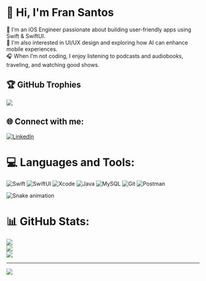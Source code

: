 <div>
  <h1>👋 Hi, I'm Fran Santos </h1>
</div>

📱 I'm an iOS Engineer passionate about building user-friendly apps using Swift & SwiftUI.<br>🎨 I'm also interested in UI/UX design and exploring how AI can enhance mobile experiences.<br>🎧 When I’m not coding, I enjoy listening to podcasts and audiobooks, traveling, and watching good shows.

## 🏆 GitHub Trophies
![](https://github-profile-trophy.vercel.app/?username=FranPrakash&theme=radical&no-frame=false&no-bg=false&margin-w=4)

## 🌐 Connect with me:
[![LinkedIn](https://img.shields.io/badge/LinkedIn-%230077B5.svg?logo=linkedin&logoColor=white)](https://linkedin.com/in/www.linkedin.com/in/franprakash) 

# 💻 Languages and Tools:
![Swift](https://img.shields.io/badge/Swift-007AFF?style=for-the-badge&logo=swift&logoColor=white) ![SwiftUI](https://img.shields.io/badge/SwiftUI-F54A2A?style=for-the-badge&logo=swift&logoColor=white) ![Xcode](https://img.shields.io/badge/Xcode-1575F9?style=for-the-badge&logo=Xcode&logoColor=white) ![Java](https://img.shields.io/badge/java-%23ED8B00.svg?style=for-the-badge&logo=openjdk&logoColor=white) ![MySQL](https://img.shields.io/badge/mysql-4479A1.svg?style=for-the-badge&logo=mysql&logoColor=white)  ![Git](https://img.shields.io/badge/git-F05032?style=for-the-badge&logo=git&logoColor=white) ![Postman](https://img.shields.io/badge/Postman-FF6C37?style=for-the-badge&logo=postman&logoColor=white)


<!-- Snake Game Repo view -->
<div>
  <img src="https://profile-readme-generator.com/assets/snake.svg" alt="Snake animation" />
</div>

# 📊 GitHub Stats:
![](https://nirzak-streak-stats.vercel.app/?user=FranPrakash&theme=dark&hide_border=false)<br/>
![](https://github-readme-stats.vercel.app/api?username=FranPrakash&theme=dark&hide_border=false&include_all_commits=true&count_private=true)<br/>
![](https://github-readme-stats.vercel.app/api/top-langs/?username=FranPrakash&theme=dark&hide_border=false&include_all_commits=true&count_private=true&layout=compact)

---
[![](https://visitcount.itsvg.in/api?id=FranPrakash&icon=2&color=1)](https://visitcount.itsvg.in)

<!-- Proudly created with GPRM ( https://gprm.itsvg.in ) -->
